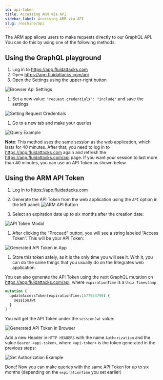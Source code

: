 ```yaml
---
id: api-token
title: Accessing ARM via API
sidebar_label: Accessing ARM via API
slug: /machine/api
---
```


The ARM app allows users
to make requests directly
to our GraphQL API.
You can do this
by using one of the following methods:

## Using the GraphQL playground

1. Log in to https://app.fluidattacks.com
1. Open https://app.fluidattacks.com/api
1. Open the Settings using the upper-right button

  ![Browser Api Settings](https://res.cloudinary.com/fluid-attacks/image/upload/v1622211883/docs/api/api-token/api_highlight_settings_byubm9.webp)

1. Set a new value:
  `"request.credentials": "include"`
  and save the settings

  ![Setting Request Credentials](https://res.cloudinary.com/fluid-attacks/image/upload/v1622211884/docs/api/api-token/api_highlight_reqcreds_sgljuh.webp)

1. Go to a new tab
  and make your queries

  ![Query Example](https://res.cloudinary.com/fluid-attacks/image/upload/v1622211880/docs/api/api-token/query_example_pcw8ra.webp)

**Note**: This method uses the same session
as the web application,
which lasts for 40 minutes.
After that,
you need to log in to https://app.fluidattacks.com again
and refresh the https://app.fluidattacks.com/api page.
If you want your session
to last more than 40 minutes,
you can use an API Token
as shown below.

## Using the ARM API Token

1. Log in to https://app.fluidattacks.com

1. Generate the API Token
   from the web application
   using the `API` option
   in the left panel:
   ![ARM API Button](https://res.cloudinary.com/fluid-attacks/image/upload/v1622211890/docs/api/api-token/app_highlight_apibutton_ayw1r8.webp)

1. Select an expiration date
  up to six months after
  the creation date:

  ![API Token Modal](https://res.cloudinary.com/fluid-attacks/image/upload/v1622211880/docs/api/api-token/api_token_modal_uqt5k9.webp)

1. After clicking the “Proceed” button,
  you will see a string labeled “Access Token”.
  This will be your API Token:

  ![Generated API Token in App](https://res.cloudinary.com/fluid-attacks/image/upload/v1622211884/docs/api/api-token/app_apitoken_generated_zhrspd.webp)

1. Store this token safely,
  as it is the only time you will see it.
  With it,
  you can do the same things
  that you usually do
  on the Integrates web application.

You can also generate the API Token
using the next GraphQL mutation on
https://app.fluidattacks.com/api,
where `expirationTime` is a `Unix Timestamp`

```graphql
mutation {
  updateAccessToken(expirationTime:1577854799) {
    sessionJwt
  }
}
```

You will get the API Token
under the `sessionJwt` value:

![Generated API Token in Browser](https://res.cloudinary.com/fluid-attacks/image/upload/v1622211883/docs/api/api-token/browser_apitoken_generated_kbkphs.webp)

Add a new Header in `HTTP HEADERS`
with the name `Authorization`
and the value `Bearer <api-token>`,
where `<api-token>` is the token generated
in the previous steps:

![Set Authorization Example](https://res.cloudinary.com/fluid-attacks/image/upload/v1622211885/docs/api/api-token/apitoken_setheader_ehr86e.webp)

Done!
Now you can make queries
with the same API Token
for up to six months
(depending on the `expirationTime` you set earlier)
